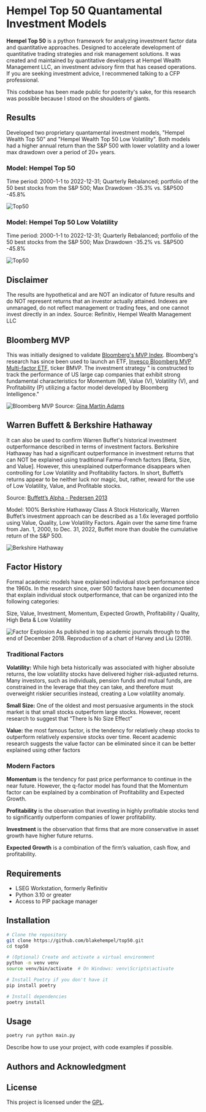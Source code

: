 # Hempel Top 50 Quantamental Investment Models

**Hempel Top 50** is a python framework for analyzing investment factor data and quantitative approaches. Designed to accelerate development of quantitative trading strategies and risk management solutions. It was created and maintained by quantitative developers at Hempel Wealth Management LLC, an investment advisory firm that has ceased operations. If you are seeking investment advice, I recommened talking to a CFP professional. 

This codebase has been made public for posterity's sake, for this research was possible because I stood on the shoulders of giants.

## Results
Developed two proprietary quantamental investment models, "Hempel Wealth Top 50" and "Hempel Wealth Top 50 Low Volatility". Both models had a higher annual return than the S&P 500 with lower volatility and a lower max drawdown over a period of 20+ years.

### Model: Hempel Top 50

Time period: 2000-1-1 to 2022-12-31; Quarterly Rebalanced; portfolio of the 50 best stocks from the S&P 500; Max Drawdown -35.3% vs. S&P500 -45.8%

![Top50](hempelwealthtop50_2000_2022.png)

### Model: Hempel Top 50 Low Volatility

Time period: 2000-1-1 to 2022-12-31; Quarterly Rebalanced; portfolio of the 50 best stocks from the S&P 500; Max Drawdown -35.2% vs. S&P500 -45.8%

![Top50](hempelwealthtop50lowvol_2000_2022.png)

## Disclaimer

The results are hypothetical and are NOT an indicator of future results and do NOT represent returns that an investor actually attained. Indexes are unmanaged, do not reflect management or trading fees, and one cannot invest directly in an index. 
Source: Refinitiv, Hempel Wealth Management LLC


## Bloomberg MVP
This was initially designed to validate [Bloomberg's MVP Index](https://www.bloomberg.com/professional/products/indices/quote/BMVP:IND). Bloomberg's research has since been used to launch an ETF, [Invesco Bloomberg MVP Multi-factor ETF](https://www.invesco.com/us/financial-products/etfs/product-detail?audienceType=investor&ticker=bmvp), ticker BMVP. The investment strategy " is constructed to track the performance of US large cap companies that exhibit strong fundamental characteristics for Momentum (M), Value (V), Volatility (V), and Profitability (P) utilizing a factor model developed by Bloomberg Intelligence."

![Bloomberg MVP](twitter_gina_martin_adams_introducing_mpv_portfolio.jpg)
Source: [Gina Martin Adams](https://twitter.com/GinaMartinAdams/status/1598431923294150656)

## Warren Buffett & Berkshire Hathaway
 It can also be used to confirm Warren Buffet's historical investment outperformance described in terms of investment factors. Berkshire Hathaway has had a significant outperformance in investment returns that can NOT be explained using traditional Farma-French factors [Beta, Size, and Value]. However, this unexplained outperformance disappears when controlling for Low Volatility and Profitability factors. In short, Buffett’s returns appear to be neither luck nor magic, but, rather, reward for the use of Low Volatility, Value, and Profitable stocks.

Source: [Buffett’s Alpha - Pedersen 2013](https://www.nber.org/papers/w19681)

Model: 
100% Berkshire Hathaway Class A Stock
Historically, Warren Buffet’s investment approach can be described as a 1.6x leveraged portfolio using Value, Quality, Low Volatility Factors. Again over the same time frame from Jan. 1, 2000, to Dec. 31, 2022, Buffet more than double the cumulative return of the S&P 500.

![Berkshire Hathaway](brk_a.png)

## Factor History 

Formal academic models have explained individual stock performance since the 1960s. In the research since, over 500 factors have been documented that explain individual stock outperformance, that can be organized into the following categories: 

Size, Value, Investment, Momentum, Expected Growth, Profitability / Quality, High Beta & Low Volatility

![Factor Explosion](man_AAB_factors_fig1.jpg)
As published in top academic journals through to the end of December 2018. Reproduction of a chart of Harvey and Liu (2019).

### Traditional Factors
**Volatility:** While high beta historically was associated with higher absolute returns, the low volatility stocks have delivered higher risk-adjusted returns. Many investors, such as individuals, pension funds and mutual funds, are constrained in the leverage that they can take, and therefore must overweight riskier securities instead, creating a Low volatility anomaly.

**Small Size:** One of the oldest and most persuasive arguments in the stock market is that small stocks outperform large stocks. However, recent research to suggest that “There Is No Size Effect”

**Value:** the most famous factor, is the tendency for relatively cheap stocks to outperform relatively expensive stocks over time. Recent academic research suggests the value factor can be eliminated since it can be better explained using other factors

### Modern Factors
**Momentum** is the tendency for past price performance to continue in the near future. However, the q-factor model has found that the Momentum factor can be explained by a combination of Profitability and Expected Growth.

**Profitability** is the observation that investing in highly profitable stocks tend to significantly outperform companies of lower profitability.

**Investment** is the observation that firms that are more conservative in asset growth have higher future returns. 

**Expected Growth** is a combination of the firm’s valuation, cash flow, and profitability.


## Requirements

* LSEG Workstation, formerly Refinitiv
* Python 3.10 or greater
* Access to PIP package manager

## Installation

```bash
# Clone the repository
git clone https://github.com/blakehempel/top50.git
cd top50

# (Optional) Create and activate a virtual environment
python -m venv venv
source venv/bin/activate  # On Windows: venv\Scripts\activate

# Install Poetry if you don't have it
pip install poetry

# Install dependencies
poetry install
```

## Usage

```bash
poetry run python main.py
```

Describe how to use your project, with code examples if possible.


## Authors and Acknowledgment



## License

This project is licensed under the [GPL](LICENSE).